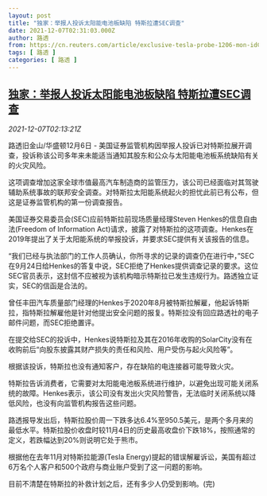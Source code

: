 ```yaml
---
layout: post
title: "独家：举报人投诉太阳能电池板缺陷 特斯拉遭SEC调查"
date: 2021-12-07T02:31:03.000Z
author: 路透
from: https://cn.reuters.com/article/exclusive-tesla-probe-1206-mon-idCNKBS2IM074
tags: [ 路透 ]
categories: [ 路透 ]
---
```

<!--1638844263000-->
[独家：举报人投诉太阳能电池板缺陷 特斯拉遭SEC调查](https://cn.reuters.com/article/exclusive-tesla-probe-1206-mon-idCNKBS2IM074)
------

<div>
<div><i>2021-12-07T02:13:21Z</i></div><p>路透旧金山/华盛顿12月6日 - 美国证券监管机构因举报人投诉已对特斯拉展开调查，投诉称该公司多年来未能适当通知其股东和公众与太阳能电池板系统缺陷有关的火灾风险。</p><p>这项调查增加这家全球市值最高汽车制造商的监管压力，该公司已经面临对其驾驶辅助系统事故的联邦安全调查。对特斯拉太阳能系统起火的担忧此前已有公布，但这是证券监管机构的第一份调查报告。</p><p>美国证券交易委员会(SEC)应前特斯拉前现场质量经理Steven Henkes的信息自由法(Freedom of Information Act)请求，披露了对特斯拉的这项调查。Henkes在2019年提出了关于太阳能系统的举报投诉，并要求SEC提供有关该报告的信息。</p><p>“我们已经与执法部门的工作人员确认，你所寻求的记录的调查仍在进行中，”SEC在9月24日给Henkes的答复中说，SEC拒绝了Henkes提供调查记录的要求。这位SEC官员表示，这封信不应被视为该机构暗示特斯拉已发生违规行为。路透独立证实，SEC的信函是合法的。</p><p>曾任丰田汽车质量部门经理的Henkes于2020年8月被特斯拉解雇，他起诉特斯拉，指特斯拉解雇他是针对他提出安全问题的报复。特斯拉没有回应路透社的电子邮件问题，而SEC拒绝置评。</p><p>在提交给SEC的投诉中，Henkes说特斯拉及其在2016年收购的SolarCity没有在收购前后“向股东披露其财产损失的责任和风险、用户受伤与起火风险等”。</p><p>根据该投诉，特斯拉也没有通知客户，存在缺陷的电连接器可能导致火灾。</p><p>特斯拉告诉消费者，它需要对太阳能电池板系统进行维护，以避免出现可能关闭系统的故障。Henkes表示，该公司没有发出火灾风险警告，无法临时关闭系统以降低风险，也没有向监管机构报告这些问题。</p><p>路透报导发出后，特斯拉股价周一下跌多达6.4%至950.5美元，是两个多月来的最低水平。特斯拉股价收盘时较11月4日的历史最高收盘价下跌18%，按照通常的定义，若跌幅达到20%则说明它处于熊市。</p><p>根据他在去年11月对特斯拉能源(Tesla Energy)提起的错误解雇诉讼，美国有超过6万名个人客户和500个政府与商业账户受到了这一问题的影响。</p><p>目前不清楚在特斯拉的补救计划之后，还有多少人仍受到影响。(完)</p>
</div>
